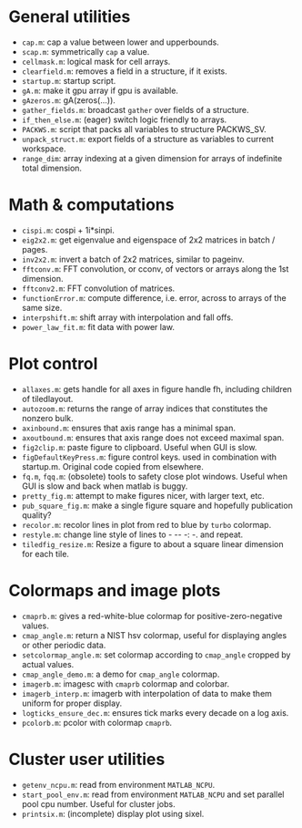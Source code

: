 # General utilities
* `cap.m`: cap a value between lower and upperbounds.
* `scap.m`: symmetrically `cap` a value.
* `cellmask.m`: logical mask for cell arrays.
* `clearfield.m`: removes a field in a structure, if it exists.
* `startup.m`: startup script.
* `gA.m`: make it gpu array if gpu is available.
* `gAzeros.m`: gA(zeros(...)).
* `gather_fields.m`: broadcast `gather` over fields of a structure.
* `if_then_else.m`: (eager) switch logic friendly to arrays.
* `PACKWS.m`: script that packs all variables to structure PACKWS_SV.
* `unpack_struct.m`: export fields of a structure as variables to current workspace.
* `range_dim`: array indexing at a given dimension for arrays of indefinite total dimension.


# Math & computations
* `cispi.m`: cospi + 1i*sinpi.
* `eig2x2.m`: get eigenvalue and eigenspace of 2x2 matrices in batch / pages.
* `inv2x2.m`: invert a batch of 2x2 matrices, similar to pageinv.
* `fftconv.m`: FFT convolution, or cconv, of vectors or arrays along the 1st dimension.
* `fftconv2.m`: FFT convolution of matrices.
* `functionError.m`: compute difference, i.e. error, across to arrays of the same size.
* `interpshift.m`: shift array with interpolation and fall offs. 
* `power_law_fit.m`: fit data with power law.


# Plot control
* `allaxes.m`: gets handle for all axes in figure handle fh, including children of tiledlayout.
* `autozoom.m`: returns the range of array indices that constitutes the nonzero bulk.
* `axinbound.m`: ensures that axis range has a minimal span.
* `axoutbound.m`: ensures that axis range does not exceed maximal span.
* `fig2clip.m`: paste figure to clipboard. Useful when GUI is slow.
* `figDefaultKeyPress.m`: figure control keys. used in combination with startup.m. Original code copied from elsewhere.
* `fq.m`, `fqq.m`: (obsolete) tools to safety close plot windows. Useful when GUI is slow and back when matlab is buggy.
* `pretty_fig.m`: attempt to make figures nicer, with larger text, etc.
* `pub_square_fig.m`: make a single figure square and hopefully publication quality?
* `recolor.m`: recolor lines in plot from red to blue by `turbo` colormap.
* `restyle.m`: change line style of lines to - -- -: -. and repeat.
* `tiledfig_resize.m`: Resize a figure to about a square linear dimension for each tile.


# Colormaps and image plots
* `cmaprb.m`: gives a red-white-blue colormap for positive-zero-negative values.
* `cmap_angle.m`: return a NIST hsv colormap, useful for displaying angles or other periodic data.
* `setcolormap_angle.m`: set colormap according to `cmap_angle` cropped by actual values.
* `cmap_angle_demo.m`: a demo for `cmap_angle` colormap.
* `imagerb.m`: imagesc with `cmaprb` colormap and colorbar.
* `imagerb_interp.m`: imagerb with interpolation of data to make them uniform for proper display.
* `logticks_ensure_dec.m`: ensures tick marks every decade on a log axis.
* `pcolorb.m`: pcolor with colormap `cmaprb`.

# Cluster user utilities
* `getenv_ncpu.m`: read from environment `MATLAB_NCPU`.
* `start_pool_env.m`: read from environment `MATLAB_NCPU` and set parallel pool cpu number. Useful for cluster jobs.
* `printsix.m`: (incomplete) display plot using sixel.